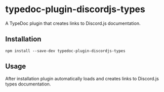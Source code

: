 # typedoc-plugin-discordjs-types

A TypeDoc plugin that creates links to Discord.js documentation.

## Installation

```console
npm install --save-dev typedoc-plugin-discordjs-types
```

## Usage

After installation plugin automatically loads and creates links to Discord.js types documentation.